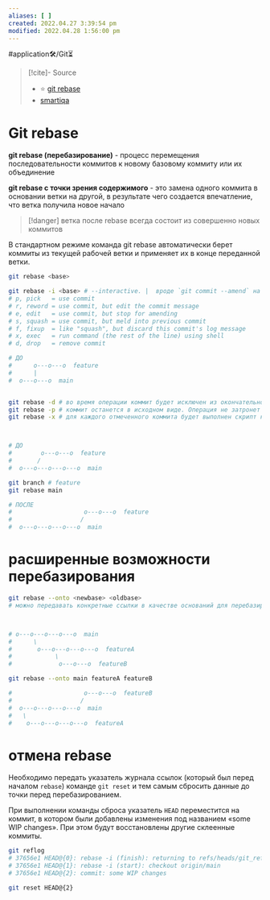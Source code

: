 ```yaml
---
aliases: [ ]
created: 2022.04.27 3:39:54 pm
modified: 2022.04.28 1:56:00 pm
---
```

#application🛠/Git⏳

>[!cite]- Source
>- ⭐ [git rebase](https://www.atlassian.com/ru/git/tutorials/rewriting-history/git-rebase)
>- [smartiqa](https://smartiqa.ru/courses/git/lesson-5)

# Git rebase

**git rebase (перебазирование)** - процесс перемещения последовательности коммитов к новому базовому коммиту или их объединение

**git rebase c точки зрения содержимого** - это замена одного коммита в основании ветки на другой, в результате чего создается впечатление, что ветка получила новое начало

>[!danger] ветка после rebase всегда состоит из совершенно новых коммитов

В стандартном режиме команда git rebase автоматически берет коммиты из текущей рабочей ветки и применяет их в конце переданной ветки.

```Bash
git rebase <base>

git rebase -i <base> # --interactive. |  вроде `git commit --amend` на стероидах
# p, pick   = use commit
# r, reword = use commit, but edit the commit message
# e, edit   = use commit, but stop for amending
# s, squash = use commit, but meld into previous commit
# f, fixup  = like "squash", but discard this commit's log message
# x, exec   = run command (the rest of the line) using shell
# d, drop   = remove commit

# ДО
#      o---o---o  feature  
#      |  
#  o---o---o  main  


git rebase -d # во время операции коммит будет исключен из окончательного блока объединенных коммитов.
git rebase -p # коммит останется в исходном виде. Операция не затронет сообщение и содержимое коммита. При этом сам коммит сохранится в истории веток отдельно.
git rebase -x # для каждого отмеченного коммита будет выполнен скрипт командной строки. Эта опция может быть полезной при тестировании базы кода на отдельных коммитах, поскольку с ее помощью можно выявить ошибки в ходе перебазирования.



# ДО
#        o---o---o  feature  
#       /  
#  o---o---o---o---o  main  

git branch # feature
git rebase main

# ПОСЛЕ
#                    o---o---o  feature  
#                   /  
#  o---o---o---o---o  main  
```

# расширенные возможности перебазирования

```Bash
git rebase --onto <newbase> <oldbase>
# можно передавать конкретные ссылки в качестве оснований для перебазирования



# o---o---o---o---o  main  
#      \  
#       o---o---o---o---o  featureA  
#            \  
#             o---o---o  featureB

git rebase --onto main featureA featureB

#                    o---o---o  featureB  
#                   /  
#  o---o---o---o---o  main  
#   \  
#    o---o---o---o---o  featureA

```

# отмена rebase

Необходимо передать указатель журнала ссылок  (который был перед началом `rebase`) команде `git reset` и
тем самым сбросить данные до точки перед перебазированием.

При выполнении команды сброса указатель `HEAD` переместится на коммит, в котором были добавлены изменения под названием «some WIP changes». При этом будут восстановлены другие склеенные коммиты.

```Bash
git reflog 
# 37656e1 HEAD@{0}: rebase -i (finish): returning to refs/heads/git_reflog 
# 37656e1 HEAD@{1}: rebase -i (start): checkout origin/main 
# 37656e1 HEAD@{2}: commit: some WIP changes 

git reset HEAD@{2} 
```
